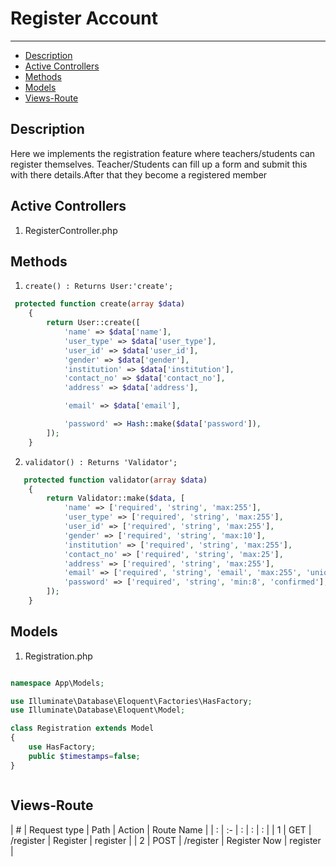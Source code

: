 # Register Account
---
- [Description](#section-1)
- [Active Controllers](#section-2)
- [Methods](#section-3)
- [Models](#section-4)
- [Views-Route](#section-5)




<a name="section-1"></a>

## Description

Here we implements the registration feature where teachers/students can register themselves.
Teacher/Students can fill up a form and submit this with there  details.After that they become a registered member 

## Active Controllers

1. RegisterController.php


<a name="section-3"></a>

## Methods

1. `create() : Returns User:'create';`

```php
 protected function create(array $data)
    {
        return User::create([
            'name' => $data['name'],
            'user_type' => $data['user_type'],
            'user_id' => $data['user_id'],
            'gender' => $data['gender'],
            'institution' => $data['institution'],
            'contact_no' => $data['contact_no'],
            'address' => $data['address'],

            'email' => $data['email'],

            'password' => Hash::make($data['password']),
        ]);
    }
```

2. `validator() : Returns 'Validator';`

```php
   protected function validator(array $data)
    {
        return Validator::make($data, [
            'name' => ['required', 'string', 'max:255'],
            'user_type' => ['required', 'string', 'max:255'],
            'user_id' => ['required', 'string', 'max:255'],
            'gender' => ['required', 'string', 'max:10'],
            'institution' => ['required', 'string', 'max:255'],
            'contact_no' => ['required', 'string', 'max:25'],
            'address' => ['required', 'string', 'max:255'],
            'email' => ['required', 'string', 'email', 'max:255', 'unique:users'],
            'password' => ['required', 'string', 'min:8', 'confirmed'],
        ]);
    }
```



<a name="section-4"></a>

## Models
1. Registration.php

```php 

namespace App\Models;

use Illuminate\Database\Eloquent\Factories\HasFactory;
use Illuminate\Database\Eloquent\Model;

class Registration extends Model
{
    use HasFactory;
    public $timestamps=false;
}



```
<a name="section-5"></a>

## Views-Route

| # | Request type   | Path |  Action | Route Name |
| : |   :-   |  :  | : | : |
| 1 | GET  | /register  | Register | register |
| 2 | POST  | /register | Register Now | register |
